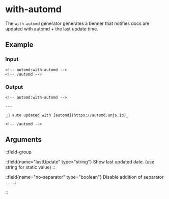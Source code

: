 # with-automd

The `with-automd` generator generates a benner that notifies docs are updated with automd + the last update time.

## Example

<!-- automd:example generator=with-automd -->

### Input

    <!-- automd:with-automd -->
    <!-- /automd -->

### Output

    <!-- automd:with-automd -->

    ---

    _🤖 auto updated with [automd](https://automd.unjs.io)_

    <!-- /automd -->

<!-- /automd -->

## Arguments

::field-group

::field{name="lastUpdate" type="string"}
Show last updated date. (use string for static value)
::

::field{name="no-separator" type="boolean"}
Disable addition of separator `---`
::

::

